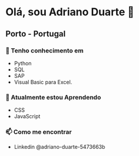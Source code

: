 # Olá, sou Adriano Duarte 👋
## Porto - Portugal
### 👀 Tenho conhecimento em
- Python
- SQL
- SAP
- Visual Basic para Excel.
### 🌱 Atualmente estou Aprendendo
- CSS
- JavaScript
### 📫 Como me encontrar
- Linkedin @adriano-duarte-5473663b

<!---
adrianodds/adrianodds is a ✨ special ✨ repository because its `README.md` (this file) appears on your GitHub profile.
You can click the Preview link to take a look at your changes.
--->
